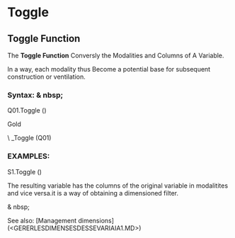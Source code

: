 # Toggle

## Toggle Function

The **Toggle Function** Conversly the Modalities and Columns of A Variable.

In a way, each modality thus Become a potential base for subsequent construction or ventilation.

### Syntax: & nbsp;

Q01.Toggle ()

Gold

\ _Toggle (Q01)

### EXAMPLES:

S1.Toggle ()

The resulting variable has the columns of the original variable in modalitites and vice versa.it is a way of obtaining a dimensioned filter.

& nbsp;

See also: [Management dimensions] (<GERERLESDIMENSESDESSEVARIAIA1.MD>)